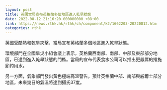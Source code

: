 ```yaml
---
layout: post
title: 英國當局宣布英格蘭多個地區進入乾旱狀態
date: 2022-08-12 21:16:20.000000000 +08:00
link: https://news.rthk.hk/rthk/ch/component/k2/1662203-20220812.htm
categories: rthk
---
```


英國受酷熱和乾旱夾擊，當局宣布英格蘭多個地區進入乾旱狀態。

環境部門在全國旱災小組會議上表示，英格蘭西南部、南部、中部及東部部分地區，已達到進入乾旱狀態的門檻。當局的宣布代表食水公司可以推出更嚴厲的措施節約用水。

另一方面，氣象部門發出黃色極端高溫警告，預計英格蘭中部、南部與威爾士部分地區，未來幾日的氣溫將達到攝氏37度。
